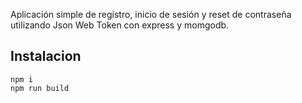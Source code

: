Aplicación simple de registro, inicio de sesión y reset de contraseña utilizando Json Web Token con express y momgodb.

## Instalacion

```
npm i
npm run build
```
